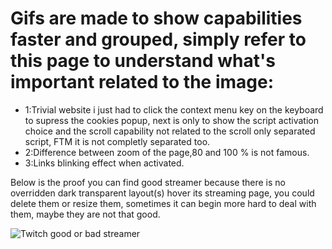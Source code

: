 # Gifs are made to show capabilities faster and grouped, simply refer to this page to understand what's important related to the image:
 - 1:Trivial website i just had to click the context menu key on the keyboard to supress the cookies popup, next is only to show the script activation choice and the scroll capability not related to the scroll only separated script, FTM it is not completly separated too.
 - 2:Difference between zoom of the page,80 and 100 % is not famous.
 - 3:Links blinking effect when activated.

Below is the proof you can find good streamer because there is no overridden dark transparent layout(s) hover its streaming page, you could delete them or resize them, sometimes it can begin more hard to deal with them, maybe they are not that good.

![Twitch good or bad streamer](https://media2.giphy.com/media/1iwiUZIFmCZePaw7CZ/giphy.gif?cid=790b76113db9de8dec7696356465f5f7d68f717968825d65&rid=giphy.gif&ct=g|width=500px)
